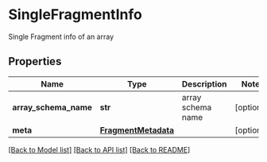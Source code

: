 # SingleFragmentInfo

Single Fragment info of an array
## Properties
Name | Type | Description | Notes
------------ | ------------- | ------------- | -------------
**array_schema_name** | **str** | array schema name | [optional] 
**meta** | [**FragmentMetadata**](FragmentMetadata.md) |  | [optional] 

[[Back to Model list]](../README.md#documentation-for-models) [[Back to API list]](../README.md#documentation-for-api-endpoints) [[Back to README]](../README.md)


